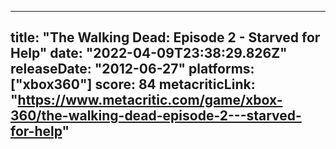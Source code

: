 
---
title: "The Walking Dead: Episode 2 - Starved for Help"
date: "2022-04-09T23:38:29.826Z"
releaseDate: "2012-06-27"
platforms: ["xbox360"]
score: 84
metacriticLink: "https://www.metacritic.com/game/xbox-360/the-walking-dead-episode-2---starved-for-help"
---
